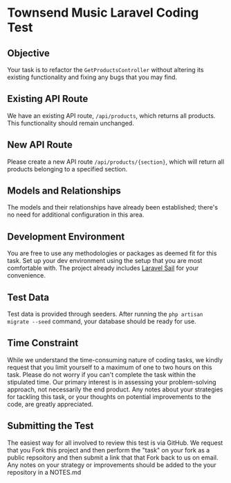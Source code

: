 # Townsend Music Laravel Coding Test

## Objective

Your task is to refactor the `GetProductsController` without altering its existing functionality and fixing any bugs that you may find.

## Existing API Route

We have an existing API route, `/api/products`, which returns all products. This functionality should remain unchanged.

## New API Route

Please create a new API route `/api/products/{section}`, which will return all products belonging to a specified section.

## Models and Relationships

The models and their relationships have already been established; there's no need for additional configuration in this area.

## Development Environment

You are free to use any methodologies or packages as deemed fit for this task. Set up your dev environment using the setup that you are most comfortable with. The project already includes [Laravel Sail](https://github.com/laravel/sail) for your convenience.

## Test Data

Test data is provided through seeders. After running the `php artisan migrate --seed` command, your database should be ready for use.

## Time Constraint

While we understand the time-consuming nature of coding tasks, we kindly request that you limit yourself to a maximum of one to two hours on this task. Please do not worry if you can't complete the task within the stipulated time. Our primary interest is in assessing your problem-solving approach, not necessarily the end product. Any notes about your strategies for tackling this task, or your thoughts on potential improvements to the code, are greatly appreciated.

## Submitting the Test

The easiest way for all involved to review this test is via GitHub. We request that you Fork this project and then perform the "task" on your fork as a public repsoitory and then submit a link that that Fork back to us on email. Any notes on your strategy or improvements should be added to the your repository in a NOTES.md
